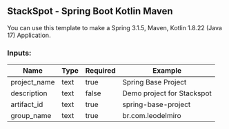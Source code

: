 ## StackSpot - Spring Boot Kotlin Maven

You can use this template to make a Spring 3.1.5, Maven, Kotlin 1.8.22 (Java 17) Application.

### Inputs:
| Name | Type | Required | Example |
|------|------|----------|---------|
| project_name | text | true     | Spring Base Project |
| description | text | false    | Demo project for Stackspot |
| artifact_id | text | true     | spring-base-project|
| group_name | text | true     | br.com.leodelmiro |